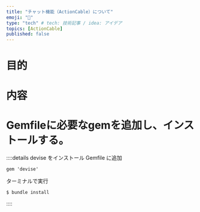```yaml
---
title: "チャット機能（ActionCable）について"
emoji: "🙆"
type: "tech" # tech: 技術記事 / idea: アイデア
topics: [ActionCable]
published: false
---
```

# 目的

# 内容

# Gemfileに必要なgemを追加し、インストールする。
::::details devise をインストール
Gemfile に追加
```
gem 'devise'
```
ターミナルで実行
```
$ bundle install
```
::::